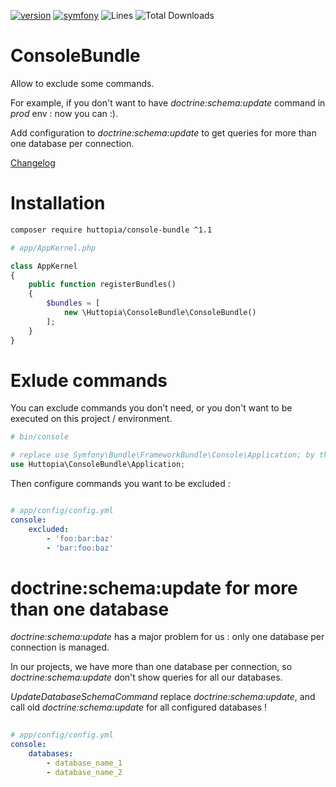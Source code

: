 [![version](https://img.shields.io/badge/version-BETA-red.svg)](https://github.com/huttopia/console-bundle)
[![symfony](https://img.shields.io/badge/symfony/symfony-^2.3%20||%20^3.0-blue.svg)](https://symfony.com)
![Lines](https://img.shields.io/badge/code%20lines-353-green.svg)
![Total Downloads](https://poser.pugx.org/huttopia/console-bundle/downloads)

# ConsoleBundle

Allow to exclude some commands.

For example, if you don't want to have _doctrine:schema:update_ command in _prod_ env : now you can :).

Add configuration to _doctrine:schema:update_ to get queries for more than one database per connection.

[Changelog](changelog.md)

# Installation

```bash
composer require huttopia/console-bundle ^1.1
```

```php
# app/AppKernel.php

class AppKernel
{
    public function registerBundles()
    {
        $bundles = [
            new \Huttopia\ConsoleBundle\ConsoleBundle()
        ];
    }
}
```

# Exlude commands

You can exclude commands you don't need, or you don't want to be executed on this project / environment.

```php
# bin/console

# replace use Symfony\Bundle\FrameworkBundle\Console\Application; by this one
use Huttopia\ConsoleBundle\Application;
```

Then configure commands you want to be excluded :
```yaml

# app/config/config.yml
console:
    excluded:
        - 'foo:bar:baz'
        - 'bar:foo:baz'
```

# doctrine:schema:update for more than one database

_doctrine:schema:update_ has a major problem for us : only one database per connection is managed.

In our projects, we have more than one database per connection, so _doctrine:schema:update_ don't show queries for all our databases.
 
_UpdateDatabaseSchemaCommand_ replace _doctrine:schema:update_, and call old _doctrine:schema:update_ for all configured databases !
 
```yaml
 
# app/config/config.yml
console:
    databases:
        - database_name_1
        - database_name_2
```
